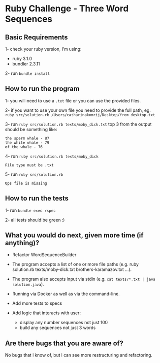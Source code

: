# Ruby Challenge - Three Word Sequences

## Basic Requirements
1- check your ruby version, I'm using:

- ruby 3.1.0
- bundler 2.3.11

2- run `bundle install`

## How to run the program

1- you will need to use a `.txt` file or you can use the provided files.

2- if you want to use your own file you need to provide the full path, eg. `ruby src/solution.rb /Users/catharinakomrij/Desktop/from_desktop.txt`

3- run `ruby src/solution.rb texts/moby_dick.txt`
  top 3 from the output should be something like:

```
the sperm whale - 87
the white whale - 79
of the whale - 76
```
4- run `ruby src/solution.rb texts/moby_dick`

```
File type must be .txt
```
5- run `ruby src/solution.rb`

```
Ops file is missing
```

## How to run the tests

1- run `bundle exec rspec `

2- all tests should be green :)

## What you would do next, given more time (if anything)?
- Refactor WordSequenceBuilder

- The program accepts a list of one or more file paths (e.g. ruby solution.rb texts/moby-dick.txt brothers-karamazov.txt ...).

- The program also accepts input via stdin (e.g. `cat texts/*.txt | java solution.java`).

- Running via Docker as well as via the command-line.

- Add more tests to specs

- Add logic that interacts with user:
  - display any number sequences not just 100
  - build any sequences not just 3 words


## Are there bugs that you are aware of?

No bugs that I know of, but I can see more restructuring and refactoring.
